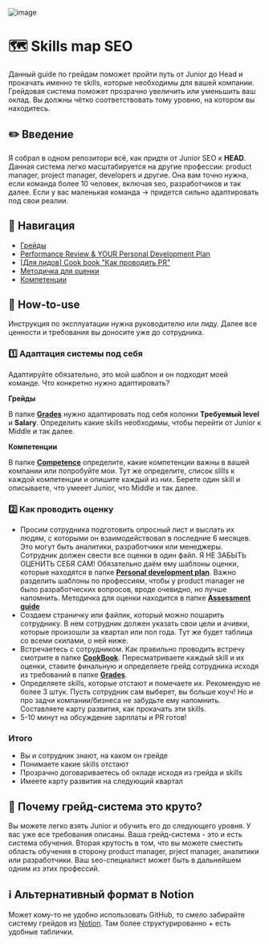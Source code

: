 ![image](https://user-images.githubusercontent.com/49196731/173126829-a60c8ed8-526b-4049-ae88-b9e9a4b5d3ce.png)


# 🗺 Skills map SEO
Данный guide по грейдам поможет пройти путь от Junior до Head и прокачать именно те skills, которые необходимы для вашей компании. Грейдовая система поможет прозрачно увеличить или уменьшить ваш оклад. Вы должны чётко соответствовать тому уровню, на котором вы находитесь. 

## ✏️ Введение
Я собрал в одном репозитори всё, как придти от Junior SEO к **HEAD**. Данная система легко масштабируется на другие профессии: product manager, project manager, developers и другие. Она вам точно нужна, если команда более 10 человек, включая seo, разработчиков и так далее. Если у вас маленькая команда -> придется сильно адаптировать под свои реалии.

## 🧭 Навигация
- [Грейды](https://github.com/aqvaspirt/seoskillmap/tree/main/grades)
- [Performance Review & YOUR Personal Development Plan](https://github.com/aqvaspirt/seoskillmap/tree/main/personal-development-plan)
- [[Для лидов] Cook book "Как проводить PR"](https://github.com/aqvaspirt/seoskillmap/tree/main/cookbook)
- [Методичка для оценки](https://github.com/aqvaspirt/seoskillmap/tree/main/assessment-guide)
- [Компетенции](https://github.com/aqvaspirt/seoskillmap/tree/main/competence)


## 🤖 How-to-use
Инструкция по эксплуатации нужна руководителю или лиду. Далее все ценности и требования вы доносите уже до сотрудника.

### 1️⃣ Адаптация системы под себя
Адаптируйте обязательно, это мой шаблон и он подходит моей команде. Что конкретно нужно адаптировать?

**Грейды**

В папке **[Grades](https://github.com/aqvaspirt/seoskillmap/tree/main/grades)** нужно адаптировать под себя колонки **Требуемый level** и **Salary**. Определить какие skills необходимы, чтобы перейти от Junior к Middle и так далее.

**Компетенции**

В папке **[Competence](https://github.com/aqvaspirt/seoskillmap/tree/main/competence)** определите, какие компетенции важны в вашей компании или попробуйте мои.
Тут же определите, список slills к каждой компетенции и опишите каждый из них. Берете один skill и описываете, что умееет Junior, что Middle и так далее. 

### 2️⃣ Как проводить оценку
- Просим сотрудника подготовить опросный лист и выслать их людям, с которыми он взаимодействовал в последние 6 месяцев. Это могут быть аналитики, разработчики или менеджеры. Сотрудник должен свести все оценки в один файл. Я НЕ ЗАБЫТЬ ОЦЕНИТЬ СЕБЯ САМ! Обязательно даём ему шаблоны оценки, которые находятся в папке **[Personal development plan](https://github.com/aqvaspirt/seoskillmap/tree/main/personal-development-plan)**. Важно разделить шаблоны по профессиям, чтобы у product manager не было разработческих вопросов, вроде очевидно, но лучше напомнить. Методичка для оценки находится в папке **[Assessment guide](https://github.com/aqvaspirt/seoskillmap/tree/main/assessment-guide)**
- Создаем страничку или файлик, который можно пошарить сотруднику. В нем сотрудник должен указать свои цели и ачивки, которые произошли за квартал или пол года. Тут же будет таблица со всеми скилами, о ней ниже.
- Встречаетесь с сотрудником. Как правильно проводить встречу смотрите в папке **[CookBook](https://github.com/aqvaspirt/seoskillmap/tree/main/cookbook)**. Пересматриваете каждый skill и их оценки, ставите финальную и определяете грейд сотрудника исходя из требований в папке **[Grades](https://github.com/aqvaspirt/seoskillmap/tree/main/grades)**. 
- Определяете skills, которые отстают и помечаете их. Рекомендую не более 3 штук. Пусть сотрудник сам выберет, вы больше коуч! Но и про задчи компании/бизнеса не забудьте ему напомнить. Составляете карту развития, как прокачать эти skills.
- 5-10 минут на обсуждение зарплаты и PR готов!

### Итого
- Вы и сотрудник знают, на каком он грейде
- Понимаете какие skills отстают
- Прозрачно договариваетесь об окладе исходя из грейда и skills
- Имеете карту развития на следующий квартал

## 🤟 Почему грейд-система это круто?
Вы можете легко взять Junior и обучить его до следующего уровня. У вас уже все требования описаны. Ваша грейд-система - это и есть система обучения. Вторая крутость в том, что вы можете сместить область обучения в сторону product manager, prject manager, аналитики или разработчики. Ваш seo-специалист может быть в дальнейшем одним из этих профессий.

## ℹ️ Альтернативный формат в Notion
Может кому-то не удобно использовать GitHub, то смело забирайте систему грейдов из [Notion](https://www.notion.so/aqvaspirt/Skills-map-SEO-c215a1cb1abe443f9e724baf8569b68b). Там более структурированно + есть удобные таблички.
